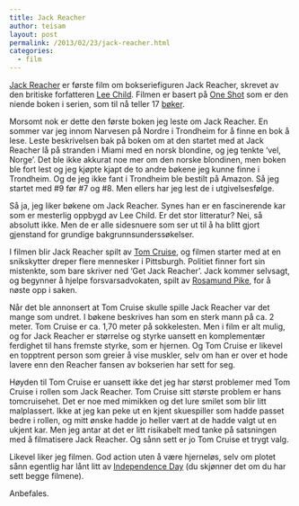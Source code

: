 ```yaml
---
title: Jack Reacher
author: teisam
layout: post
permalink: /2013/02/23/jack-reacher.html
categories:
  - film
---
```

[Jack Reacher][1] er første film om bokseriefiguren Jack Reacher, skrevet av den britiske forfatteren [Lee Child][2]. Filmen er basert på [One Shot][3] som er den niende boken i serien, som til nå teller 17 [bøker][4].

Morsomt nok er dette den første boken jeg leste om Jack Reacher. En sommer var jeg innom Narvesen på Nordre i Trondheim for å finne en bok å lese. Leste beskrivelsen bak på boken om at den startet med at Jack Reacher lå på stranden i Miami med en norsk blondine, og jeg tenkte &#8216;vel, Norge&#8217;. Det ble ikke akkurat noe mer om den norske blondinen, men boken ble fort lest og jeg kjøpte kjapt de to andre bøkene jeg kunne finne i Trondheim. Og de jeg ikke fant i Trondheim ble bestilt på Amazon. Så jeg startet med #9 før #7 og #8. Men ellers har jeg lest de i utgivelsesfølge.

Så ja, jeg liker bøkene om Jack Reacher. Synes han er en fascinerende kar som er mesterlig oppbygd av Lee Child. Er det stor litteratur? Nei, så absolutt ikke. Men de er alle sidesnuere som ser ut til å ha blitt gjort gjenstand for grundige bakgrunnsunderssøkelser.

I filmen blir Jack Reacher spilt av [Tom Cruise][5], og filmen starter med at en snikskytter dreper flere mennesker i Pittsburgh. Politiet finner fort sin mistenkte, som bare skriver ned &#8216;Get Jack Reacher&#8217;. Jack kommer selvsagt, og begynner å hjelpe forsvarsadvokaten, spilt av [Rosamund Pike][6], for å nøste opp i saken.

Når det ble annonsert at Tom Cruise skulle spille Jack Reacher var det mange som undret. I bøkene beskrives han som en sterk mann på ca. 2 meter. Tom Cruise er ca. 1,70 meter på sokkelesten. Men i film er alt mulig, og for Jack Reacher er størrelse og styrke uansett en komplementær ferdighet til hans fremste styrke, som er hjernen. Og Tom Cruise er likevel en topptrent person som greier å vise muskler, selv om han er over et hode lavere enn den Reacher fansen av bokserien har sett for seg.

Høyden til Tom Cruise er uansett ikke det jeg har størst problemer med Tom Cruise i rollen som Jack Reacher. Tom Cruise sitt største problem er hans tomcruisehet. Det er noe med mimikken og det lure smilet som blir litt malplassert. Ikke at jeg kan peke ut en kjent skuespiller som hadde passet bedre i rollen, og mitt ønske hadde jo heller vært at de hadde valgt ut en ukjent kar. Men jeg antar at det er litt risikabelt med tanke på satsningen med å filmatisere Jack Reacher. Og sånn sett er jo Tom Cruise et trygt valg.

Likevel liker jeg filmen. God action uten å være hjerneløs, selv om plotet sånn egentlig har lånt litt av [Independence Day][7] (du skjønner det om du har sett begge filmene).

Anbefales.

 [1]: http://www.imdb.com/title/tt0790724/?ref_=fn_al_tt_1
 [2]: http://www.leechild.com
 [3]: http://www.leechild.com/books/one-shot/
 [4]: http://www.leechild.com/books/
 [5]: http://www.imdb.com/name/nm0000129/?ref_=tt_cl_t1
 [6]: http://www.imdb.com/name/nm0683253/?ref_=tt_cl_t2
 [7]: http://www.imdb.com/title/tt0116629/?ref_=fn_al_tt_1